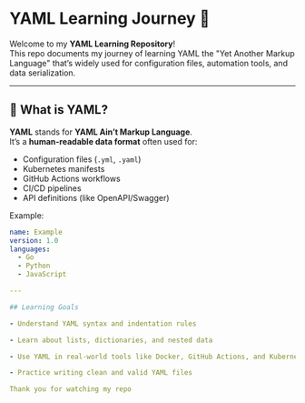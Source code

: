 # YAML Learning Journey 🧠
Welcome to my **YAML Learning Repository**!  
This repo documents my journey of learning YAML  the "Yet Another Markup Language" that’s widely used for configuration files, automation tools, and data serialization.

---

## 📘 What is YAML?

**YAML** stands for **YAML Ain’t Markup Language**.  
It’s a **human-readable data format** often used for:
- Configuration files (`.yml`, `.yaml`)
- Kubernetes manifests
- GitHub Actions workflows
- CI/CD pipelines
- API definitions (like OpenAPI/Swagger)

Example:
```yaml
name: Example
version: 1.0
languages:
  - Go
  - Python
  - JavaScript

---

## Learning Goals

- Understand YAML syntax and indentation rules

- Learn about lists, dictionaries, and nested data

- Use YAML in real-world tools like Docker, GitHub Actions, and Kubernetes

- Practice writing clean and valid YAML files

Thank you for watching my repo
